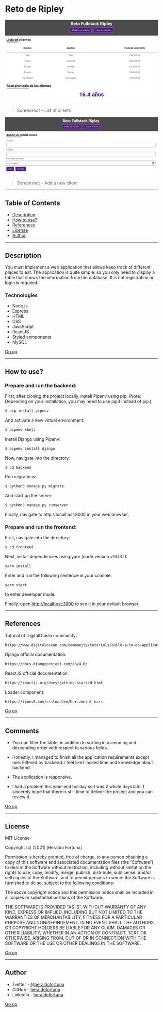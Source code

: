 # Reto de Ripley

![Project Image](./frontend/src/assets/screenshot1.png)

> Screenshot - List of clients

![Project Image](./frontend/src/assets/screenshot2.png)

> Screenshot - Add a new client

---

## Table of Contents

- [Description](#description)
- [How to use?](#how-to-use)
- [References](#references)
- [License](#license)
- [Author](#author)

---

## Description

You must implement a web application that allows keep track of different places to eat. The application is quite simple: so you only need to display a table that shows the information from the database. It is not registration or login is required.

### Technologies

- Node.js
- Express
- HTML
- CSS
- JavaScript
- ReactJS
- Styled components
- MySQL

[Go up](#reto-de-ripley)

---

## How to use?

### Prepare and run the backend:

First, after cloning the project locally, install Pipenv using pip: (Note: Depending on your installation, you may need to use pip3 instead of pip.)

```html
$ pip install pipenv
```

And activate a new virtual environment:

```html
$ pipenv shell
```

Install Django using Pipenv:

```html
$ pipenv install django
```

Now, navigate into the directory:

```html
$ cd backend
```

Run migrations:

```html
$ python3 manage.py migrate
```

And start up the server:

```html
$ python3 manage.py runserver
```

Finally, navigate to http://localhost:8000 in your web browser.

### Prepare and run the frontend:

First, navigate into the directory:

```html
$ cd frontend
```

Next, install dependencies using yarn (node version v16.13.1):

```html
yarn install
```

Enter and run the following sentence in your console:

```html
yarn start
```

to enter developer mode.

Finally, open [http://localhost:3000](http://localhost:3000) to see it in your default browser.

---

## References

Tutorial of DigitalOcean community:

```html
https://www.digitalocean.com/community/tutorials/build-a-to-do-application-using-django-and-react
```

Django official documentation:

```html
https://docs.djangoproject.com/en/4.0/
```

ReactJS official documentation:

```html
https://reactjs.org/docs/getting-started.html
```

Loader component:

```html
https://icons8.com/cssload/en/horizontal-bars
```

[Go up](#reto-de-ripley)

---

## Comments

- You can filter the table, in addition to sorting in ascending and descending order with respect to various fields.

- Honestly, I managed to finish all the application requirements except one: Filtered by backend. I feel like I lacked time and knowledge about backend.

- The application is responsive.

- I had a problem this year-end holiday so I was 2 whole days late. I sincerely hope that there is still time to deliver the project and you can review it.

[Go up](#reto-de-ripley)

---

## License

MIT License

Copyright (c) [2021] [Heraldo Fortuna]

Permission is hereby granted, free of charge, to any person obtaining a copy
of this software and associated documentation files (the "Software"), to deal
in the Software without restriction, including without limitation the rights
to use, copy, modify, merge, publish, distribute, sublicense, and/or sell
copies of the Software, and to permit persons to whom the Software is
furnished to do so, subject to the following conditions:

The above copyright notice and this permission notice shall be included in all
copies or substantial portions of the Software.

THE SOFTWARE IS PROVIDED "AS IS", WITHOUT WARRANTY OF ANY KIND, EXPRESS OR
IMPLIED, INCLUDING BUT NOT LIMITED TO THE WARRANTIES OF MERCHANTABILITY,
FITNESS FOR A PARTICULAR PURPOSE AND NONINFRINGEMENT. IN NO EVENT SHALL THE
AUTHORS OR COPYRIGHT HOLDERS BE LIABLE FOR ANY CLAIM, DAMAGES OR OTHER
LIABILITY, WHETHER IN AN ACTION OF CONTRACT, TORT OR OTHERWISE, ARISING FROM,
OUT OF OR IN CONNECTION WITH THE SOFTWARE OR THE USE OR OTHER DEALINGS IN THE
SOFTWARE.

[Go up](#reto-de-ripley)

---

## Author

- Twitter - [@heraldofortuna](https://twitter.com/heraldofortuna)
- GitHub - [heraldofortuna](https://github.com/heraldofortuna)
- Linkedin - [heraldofortuna](https://www.linkedin.com/in/heraldo-fortuna/)

[Go up](#reto-de-ripley)
